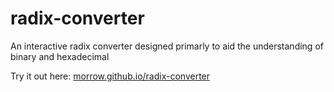 # radix-converter
An interactive radix converter designed primarly to aid the understanding of binary and hexadecimal

Try it out here: [morrow.github.io/radix-converter](morrow.github.io/radix-converter)
